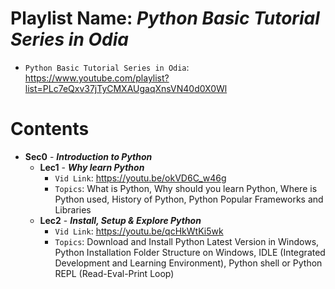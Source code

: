 # Playlist Name: _Python Basic Tutorial Series in Odia_

- `Python Basic Tutorial Series in Odia`: https://www.youtube.com/playlist?list=PLc7eQxv37jTyCMXAUgaqXnsVN40d0X0Wl

# Contents

- **Sec0** - **_Introduction to Python_**
  - **Lec1** - **_Why learn Python_**
    - `Vid Link`: https://youtu.be/okVD6C_w46g
    - `Topics`: What is Python, Why should you learn Python, Where is Python used, History of Python, Python Popular Frameworks and Libraries
  - **Lec2** - **_Install, Setup & Explore Python_**
    - `Vid Link`: https://youtu.be/qcHkWtKi5wk
    - `Topics`: Download and Install Python Latest Version in Windows, Python Installation Folder Structure on Windows, IDLE (Integrated Development and Learning Environment), Python shell or Python REPL (Read-Eval-Print Loop)
